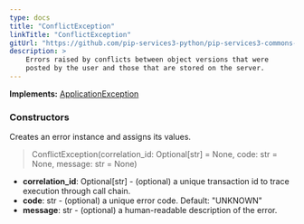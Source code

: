 ```yaml
---
type: docs
title: "ConflictException"
linkTitle: "ConflictException"
gitUrl: "https://github.com/pip-services3-python/pip-services3-commons-python"
description: >
    Errors raised by conflicts between object versions that were
    posted by the user and those that are stored on the server.
---
```


**Implements:** [ApplicationException](../application_exception)

### Constructors
Creates an error instance and assigns its values.

> ConflictException(correlation_id: Optional[str] = None, code: str = None, message: str = None)

- **correlation_id**: Optional[str] - (optional) a unique transaction id to trace execution through call chain.
- **code**: str - (optional) a unique error code. Default: "UNKNOWN"
- **message**: str - (optional) a human-readable description of the error.

